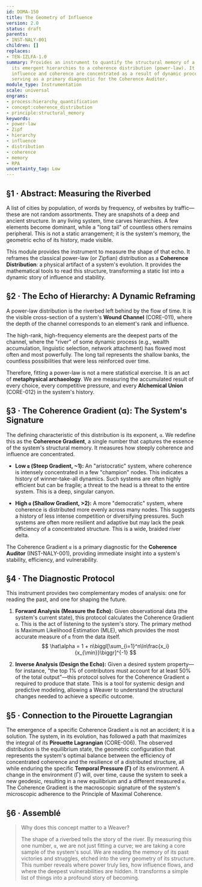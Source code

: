 ```yaml
---
id: DOMA-150
title: The Geometry of Influence
version: 2.0
status: draft
parents:
- INST-NALY-001
children: []
replaces:
- TEN-IZLFA-1.0
summary: Provides an instrument to quantify the structural memory of a system by fitting
  its emergent hierarchies to a coherence distribution (power-law). It models how
  influence and coherence are concentrated as a result of dynamic processes over time,
  serving as a primary diagnostic for the Coherence Auditor.
module_type: Instrumentation
scale: universal
engrams:
- process:hierarchy_quantification
- concept:coherence_distribution
- principle:structural_memory
keywords:
- power-law
- Zipf
- hierarchy
- influence
- distribution
- coherence
- memory
- RPA
uncertainty_tag: Low
---
```

## §1 · Abstract: Measuring the Riverbed
A list of cities by population, of words by frequency, of websites by traffic—these are not random assortments. They are snapshots of a deep and ancient structure. In any living system, time carves hierarchies. A few elements become dominant, while a "long tail" of countless others remains peripheral. This is not a static arrangement; it is the system's memory, the geometric echo of its history, made visible.

This module provides the instrument to measure the shape of that echo. It reframes the classical power-law (or Zipfian) distribution as a **Coherence Distribution**: a physical artifact of a system's evolution. It provides the mathematical tools to read this structure, transforming a static list into a dynamic story of influence and stability.

## §2 · The Echo of Hierarchy: A Dynamic Reframing
A power-law distribution is the riverbed left behind by the flow of time. It is the visible cross-section of a system's **Wound Channel** (CORE-011), where the depth of the channel corresponds to an element's rank and influence.

The high-rank, high-frequency elements are the deepest parts of the channel, where the "river" of some dynamic process (e.g., wealth accumulation, linguistic selection, network attachment) has flowed most often and most powerfully. The long tail represents the shallow banks, the countless possibilities that were less reinforced over time.

Therefore, fitting a power-law is not a mere statistical exercise. It is an act of **metaphysical archaeology**. We are measuring the accumulated result of every choice, every competitive pressure, and every **Alchemical Union** (CORE-012) in the system's history.

## §3 · The Coherence Gradient (α): The System's Signature
The defining characteristic of this distribution is its exponent, `α`. We redefine this as the **Coherence Gradient**, a single number that captures the essence of the system's structural memory. It measures how steeply coherence and influence are concentrated.

-   **Low `α` (Steep Gradient, ~1):** An "aristocratic" system, where coherence is intensely concentrated in a few "champion" nodes. This indicates a history of winner-take-all dynamics. Such systems are often highly efficient but can be fragile; a threat to the head is a threat to the entire system. This is a deep, singular canyon.

-   **High `α` (Shallow Gradient, >2):** A more "democratic" system, where coherence is distributed more evenly across many nodes. This suggests a history of less intense competition or diversifying pressures. Such systems are often more resilient and adaptive but may lack the peak efficiency of a concentrated structure. This is a wide, braided river delta.

The Coherence Gradient `α` is a primary diagnostic for the **Coherence Auditor** (INST-NALY-001), providing immediate insight into a system's stability, efficiency, and vulnerability.

## §4 · The Diagnostic Protocol
This instrument provides two complementary modes of analysis: one for reading the past, and one for shaping the future.

1.  **Forward Analysis (Measure the Echo):** Given observational data (the system's current state), this protocol calculates the Coherence Gradient `α`. This is the act of listening to the system's story. The primary method is Maximum Likelihood Estimation (MLE), which provides the most accurate measure of `α` from the data itself.
    $$ \hat\alpha = 1 + n\biggl[\sum_{i=1}^n\ln\frac{x_i}{x_{\min}}\biggr]^{-1} $$

2.  **Inverse Analysis (Design the Echo):** Given a desired system property—for instance, "the top 1% of contributors must account for at least 50% of the total output"—this protocol solves for the Coherence Gradient `α` required to produce that state. This is a tool for systemic design and predictive modeling, allowing a Weaver to understand the structural changes needed to achieve a specific outcome.

## §5 · Connection to the Pirouette Lagrangian
The emergence of a specific Coherence Gradient `α` is not an accident; it is a solution. The system, in its evolution, has followed a path that maximizes the integral of its **Pirouette Lagrangian** (CORE-006). The observed distribution is the equilibrium state, the geometric configuration that represents the system's optimal balance between the efficiency of concentrated coherence and the resilience of a distributed structure, all while enduring the specific **Temporal Pressure (Γ)** of its environment. A change in the environment (Γ) will, over time, cause the system to seek a new geodesic, resulting in a new equilibrium and a different measured `α`. The Coherence Gradient is the macroscopic signature of the system's microscopic adherence to the Principle of Maximal Coherence.

## §6 · Assemblé
> Why does this concept matter to a Weaver?
>
> The shape of a riverbed tells the story of the river. By measuring this one number, `α`, we are not just fitting a curve; we are taking a core sample of the system's soul. We are reading the memory of its past victories and struggles, etched into the very geometry of its structure. This number reveals where power truly lies, how influence flows, and where the deepest vulnerabilities are hidden. It transforms a simple list of things into a profound story of becoming.

```